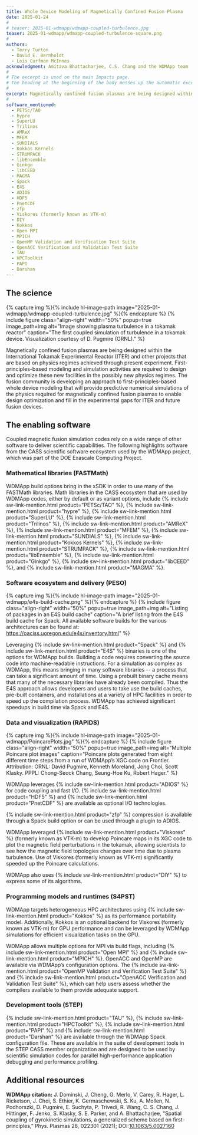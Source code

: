 ```yaml
---
title: Whole Device Modeling of Magnetically Confined Fusion Plasma
date: 2025-01-24
#
# teaser: 2025-01-wdmapp/wdmapp-coupled-turbulence.jpg
teaser: 2025-01-wdmapp/wdmapp-coupled-turbulence-square.png
#
authors:
  - Terry Turton
  - David E. Bernholdt
  - Lois Curfman McInnes
acknowledgment: Amitava Bhattacharjee, C.S. Chang and the WDMApp team
#
# The excerpt is used on the main Impacts page.
# The heading at the beginning of the body messes up the automatic excerpting process.
#  
excerpt: Magnetically confined fusion plasmas are being designed within the International Tokamak Experimental Reactor (ITER) and other projects that are based on physics regimes achieved through present experiment. First-principles-based modeling and simulation activities are required to design and optimize these new facilities in the possibly new physics regimes. The fusion community is developing an approach to first-principles-based whole device modeling that will provide predictive numerical simulations of the physics required for magnetically confined fusion plasmas to enable design optimization and fill in the experimental gaps for ITER and future fusion devices.
#
software_mentioned:
  - PETSc/TAO
  - hypre
  - SuperLU
  - Trilinos
  - AMReX
  - MFEM
  - SUNDIALS
  - Kokkos Kernels
  - STRUMPACK
  - libEnsemble
  - Ginkgo
  - libCEED
  - MAGMA
  - Spack
  - E4S
  - ADIOS
  - HDF5
  - PnetCDF
  - zfp
  - Viskores (formerly known as VTK-m)
  - DIY
  - Kokkos
  - Open MPI
  - MPICH
  - OpenMP Validation and Verification Test Suite
  - OpenACC Verification and Validation Test Suite
  - TAU
  - HPCToolkit
  - PAPI
  - Darshan
---
```

## The science

{% capture img %}{% include hl-image-path image="2025-01-wdmapp/wdmapp-coupled-turbulence.jpg" %}{% endcapture %}
{% include figure class="align-right" width="50%" popup=true image_path=img alt="Image showing plasma turbulence in a tokamak reactor" caption="The first coupled simulation of turbulence in a tokamak device. Visualization courtesy of D. Pugmire (ORNL)." %}

Magnetically confined fusion plasmas are being designed within the International Tokamak Experimental Reactor (ITER) and other projects that are based on physics regimes achieved through present experiment. First-principles-based modeling and simulation activities are required to design and optimize these new facilities in the possibly new physics regimes. The fusion community is developing an approach to first-principles-based whole device modeling that will provide predictive numerical simulations of the physics required for magnetically confined fusion plasmas to enable design optimization and fill in the experimental gaps for ITER and future fusion devices.

## The enabling software

Coupled magnetic fusion simulation codes rely on a wide range of other software to deliver  scientific capabilities. The following highlights software from the CASS scientific software ecosystem used by the WDMApp project, which was part of the DOE Exascale Computing Project.

### Mathematical libraries (FASTMath)

WDMApp build options bring in the xSDK in order to use many of the FASTMath libraries.  Math libraries in the CASS ecosystem that are used by WDMApp codes, either by default or as variant options, include {% include sw-link-mention.html product="PETSc/TAO" %}, {% include sw-link-mention.html product="hypre" %}, {% include sw-link-mention.html product="SuperLU" %}, {% include sw-link-mention.html product="Trilinos" %}, {% include sw-link-mention.html product="AMReX" %}, {% include sw-link-mention.html product="MFEM" %}, {% include sw-link-mention.html product="SUNDIALS" %}, {% include sw-link-mention.html product="Kokkos Kernels" %}, {% include sw-link-mention.html product="STRUMPACK" %}, {% include sw-link-mention.html product="libEnsemble" %}, {% include sw-link-mention.html product="Ginkgo" %}, {% include sw-link-mention.html product="libCEED" %}, and {% include sw-link-mention.html product="MAGMA" %}.

### Software ecosystem and delivery (PESO)

{% capture img %}{% include hl-image-path image="2025-01-wdmapp/e4s-build-cache.png" %}{% endcapture %}
{% include figure class="align-right" width="50%" popup=true image_path=img alt="Listing of packages in an E4S build cache" caption="A brief listing from the E4S build cache for Spack.  All available software builds for the various architectures can be found at: <https://oaciss.uoregon.edu/e4s/inventory.html>" %}

Leveraging {% include sw-link-mention.html product="Spack" %} and {% include sw-link-mention.html product="E4S" %} binaries is one of the options for WDMApp builds.  Building a code requires converting the source code into machine-readable instructions.  For a simulation as complex as WDMApp, this means bringing in many software libraries -- a process that can take a significant amount of time.  Using a prebuilt binary cache means that many of the necessary libraries have already been compiled.  Thus the E4S approach allows developers and users to take use the build caches, pre-built containers, and installations at a variety of HPC facilities in order to speed up the compilation process.  WDMApp has achieved significant speedups in build time via Spack and E4S.

### Data and visualization (RAPIDS)

{% capture img %}{% include hl-image-path image="2025-01-wdmapp/PoincarePlots.jpg" %}{% endcapture %}
{% include figure class="align-right" width="50%" popup=true image_path=img alt="Multiple Poincare plot images" caption="Poincare plots generated from eight different time steps from a run of WDMApp’s XGC code on Frontier.  Attribution: ORNL: David Pugmire, Kenneth Moreland, Jong Choi, Scott Klasky. PPPL: Chong-Seock Chang, Seung-Hoe Ku, Robert Hager." %}

WDMApp leverages {% include sw-link-mention.html product="ADIOS" %} for code coupling and fast I/O.  {% include sw-link-mention.html product="HDF5" %} and {% include sw-link-mention.html product="PnetCDF" %} are available as optional I/O technologies.  

{% include sw-link-mention.html product="zfp" %} compression is available through a Spack build option or can be used through a plugin to ADIOS.

WDMApp leveraged {% include sw-link-mention.html product="Viskores" %} (formerly known as VTK-m) to develop Poincare maps in its XGC code to plot the magnetic field perturbations in the tokamak, allowing scientists to see how the magnetic field topologies changes over time due to plasma turbulence.  Use of Viskores (formerly known as VTK-m) significantly speeded up the Poincare calculations. 

WDMApp also uses {% include sw-link-mention.html product="DIY" %} to express some of its algorithms.

### Programming models and runtimes (S4PST)

WDMApp targets heterogeneous HPC architectures using {% include sw-link-mention.html product="Kokkos" %} as its performance portability model.  Additionally, Kokkos is an optional backend for Viskores (formerly known as VTK-m) for GPU performance and can be leveraged by WDMApp simulations for efficient visualization tasks on the GPU.  

WDMApp allows multiple options for MPI via build flags, including {% include sw-link-mention.html product="Open MPI" %} and {% include sw-link-mention.html product="MPICH" %}.  OpenACC and OpenMP are available via WDMApp’s configuration options. The {% include sw-link-mention.html product="OpenMP Validation and Verification Test Suite" %} and {% include sw-link-mention.html product="OpenACC Verification and Validation Test Suite" %}, which can help users assess whether the compilers available to them provide adequate support.

### Development tools (STEP)

{% include sw-link-mention.html product="TAU" %}, {% include sw-link-mention.html product="HPCToolkit" %}, {% include sw-link-mention.html product="PAPI" %} and {% include sw-link-mention.html product="Darshan" %} are available through the WDMApp Spack configuration file. These are available in the suite of development tools in the STEP CASS member organization and are designed to be used by scientific simulation codes for parallel high-performance application debugging and performance profiling. 

## Additional resources

**WDMApp citation:** 
J. Dominski, J. Cheng, G. Merlo, V. Carey, R. Hager, L. Ricketson, J. Choi, S. Ethier, K. Germaschewski, S. Ku, A. Mollen, N. Podhorszki, D. Pugmire, E. Suchyta, P. Trivedi, R. Wang, C. S. Chang, J. Hittinger, F. Jenko, S. Klasky, S. E. Parker, and A. Bhattacharjee, “Spatial coupling of gyrokinetic simulations, a generalized scheme based on first-principles,” Phys. Plasmas 28, 022301 (2021); DOI:[10.1063/5.0027160](https://doi.org/10.1063/5.0027160)